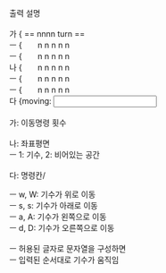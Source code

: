 출력 설명\
\
가 { == nnnn turn ==\
ㅡ {　　n n n n n\
ㅡ {　　n n n n n\
나 {　　n n n n n\
ㅡ {　　n n n n n\
ㅡ {　　n n n n n\
다 {moving: <input>\
\
가: 이동명령 횟수\
\
나: 좌표평면\
ㅡ 1: 기수, 2: 비어있는 공간\
\
다: 명령칸/

ㅡ w, W: 기수가 위로 이동\
ㅡ s, s: 기수가 아래로 이동\
ㅡ a, A: 기수가 왼쪽으로 이동\
ㅡ d, D: 기수가 오른쪽으로 이동\
\
ㅡ 허용된 글자로 문자열을 구성하면\
ㅡ 입력된 순서대로 기수가 움직임

